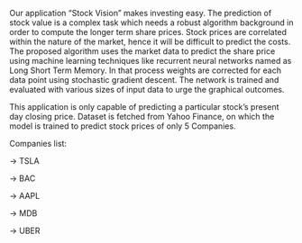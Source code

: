 Our application “Stock Vision” makes investing easy. The prediction of stock value is a complex task which needs a robust algorithm background  in  order  to  compute  the  longer  term  share prices. Stock prices are correlated within the nature of the market, hence it will be difficult to predict the costs. The proposed algorithm uses the  market  data  to predict the  share price  using  machine learning techniques like recurrent neural networks named as Long Short Term Memory. In that process weights are corrected for each data point using stochastic gradient descent. The network is trained and evaluated with various sizes of input data to urge the graphical outcomes.

This application is only capable of predicting a particular stock’s present day closing price. Dataset is fetched from Yahoo Finance, on which the model is trained to predict stock prices of only 5 Companies.

Companies list:

 -> TSLA

 -> BAC

 -> AAPL

 -> MDB

 -> UBER


